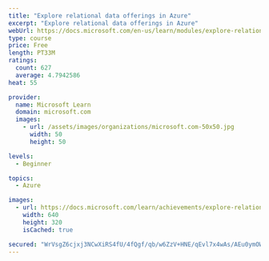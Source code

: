 ```yaml
---
title: "Explore relational data offerings in Azure"
excerpt: "Explore relational data offerings in Azure"
webUrl: https://docs.microsoft.com/en-us/learn/modules/explore-relational-data-offerings/
type: course
price: Free
length: PT33M
ratings:
  count: 627
  average: 4.7942586
heat: 55

provider:
  name: Microsoft Learn
  domain: microsoft.com
  images:
    - url: /assets/images/organizations/microsoft.com-50x50.jpg
      width: 50
      height: 50

levels:
  - Beginner

topics:
  - Azure

images:
  - url: https://docs.microsoft.com/learn/achievements/explore-relational-data-offerings-azure-social.png
    width: 640
    height: 320
    isCached: true

secured: "WrVsgZ6cjxj3NCwXiRS4fU/4fQgf/qb/w6ZzV+HNE/qEvl7x4wAs/AEu0ymOWrtJudu3k5I0frffAowIk/9Pb6oPIcgkFhZ2BZu0LFC/mN+j00HsNk1THIhSlEVHqfnCO9z9YuaFR2kaMQC5i/6F2X43zwlc0i6zAhl6nXhPTwW61HM0J40Knc07+zzfC888QpW4GBtiZzRhUEoI21y7ATCPL4U0OVBxkre5o4CTtcxgPPDZZ0nt5Ldy+mkGCY8RMLk46X2L3MZebzLX/pmyGUTJC4pokBst9sJX3xeG8SNyadRhNcGVHYFnwQyAxRZ/JTrxPh+kboeLczWhF4Ez1/z2VKgJ6k2PFHdj5+olpjVw9thc5hjbDESTJczgtZ7VL5sqbExtjflU4bZfCsXdpU9LhMQOCXWviYNepSE+7t0=;sYTc5a02rkii78i1NhlEhw=="
---
```


